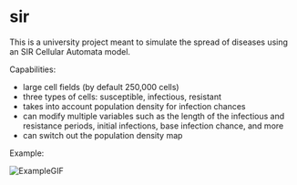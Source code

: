 # sir

This is a university project meant to simulate the spread of diseases using an SIR Cellular Automata model.

Capabilities:
- large cell fields (by default 250,000 cells)
- three types of cells: susceptible, infectious, resistant
- takes into account population density for infection chances
- can modify multiple variables such as the length of the infectious and resistance periods, initial infections, base infection chance, and more
- can switch out the population density map

Example:

![ExampleGIF](https://github.com/VictorGordan/sir/blob/main/gif/SIR%20Model.gif)
